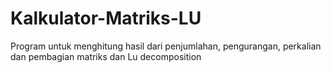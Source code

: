 # Kalkulator-Matriks-LU
Program untuk menghitung hasil dari penjumlahan, pengurangan, perkalian dan pembagian matriks dan Lu decomposition
